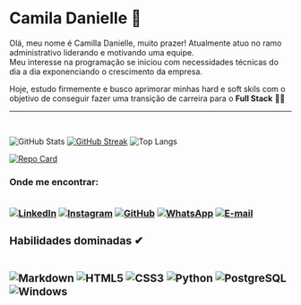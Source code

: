 <h1>
    Camila Danielle 💎
</h1>
    <p> 
    Olá, meu nome é Camilla Danielle, muito prazer!
    Atualmente atuo no ramo administrativo liderando e motivando uma equipe. <br>
    Meu interesse na programação se iniciou com necessidades técnicas do dia a dia exponenciando o crescimento da empresa.<br>  

Hoje, estudo firmemente e busco aprimorar minhas hard  e soft skils com o objetivo de conseguir fazer uma transição de carreira para o **Full Stack** 👊🏻<hr>

<br>

<div>

![GitHub Stats](https://github-readme-stats.vercel.app/api?username=camiladanielledev&theme=transparent&bg_color=000&border_color=#4747d1&show_icons=true&icon_color=#4747d1&title_color=fff&text_color=FFF&hide_title=true)
[![GitHub Streak](https://streak-stats.demolab.com/?user=camiladanielledev&theme=bear&background=000&border=#4747d1&dates=FFF)](https://github.com/1rods)
![Top Langs](https://github-readme-stats-git-masterrstaa-rickstaa.vercel.app/api/top-langs/?username=camiladanielledev&bg_color=000&border_color=30A3DC&title_color=E94D5F&text_color=FFF)


[![Repo Card](https://github-readme-stats.vercel.app/api/pin/?username=camiladanielledev&repo=dio-lab-open-source&bg_color=000&border_color=30A3DC&show_icons=true&icon_color=30A3DC&title_color=E94D5F&text_color=FFF)](https://github.com/camiladanielledev/dio-lab-open-source)
<div>

<DIV>
<H3>Onde me encontrar:<br><br>

[![LinkedIn](https://img.shields.io/badge/LinkedIn-000?style=for-the-badge&logo=linkedin&logoColor=0E76A8)](https://www.linkedin.com/in/camila-oliveira/)
[![Instagram](https://img.shields.io/badge/Instagram-000?style=for-the-badge&logo=instagram)](https://www.instagram.com/ADANIELLECAMILA/)
[![GitHub](https://img.shields.io/badge/GitHbt-000?style=for-the-badge&logo=github&logoColor=white)](+https://github.com/CAMILADANELLEDEV)
[![WhatsApp](https://img.shields.io/badge/WhatsApp-25D366?style=for-the-badge&logo=whatsapp&logoColor=white)](https://wa.me/+5537998553751)
[![E-mail](https://img.shields.io/badge/-Email-000?style=for-the-badge&logo=microsoft-outlook&logoColor=007BFF)](mailto:CAMILADANIELLE.DEV@GMAIL.COM)

<DIV>

<H3>Habilidades dominadas ✔<br><br>

![Markdown](https://img.shields.io/badge/Markdown-000?style=for-the-badge&logo=markdown)
![HTML5](https://img.shields.io/badge/HTML5-000?style=for-the-badge&logo=html5)
![CSS3](https://img.shields.io/badge/CSS3-000?style=for-the-badge&logo=css3&logoColor=264CE4)
![Python](https://img.shields.io/badge/Python-000?style=for-the-badge&logo=python)
![PostgreSQL](https://img.shields.io/badge/PostgreSQL-000?style=for-the-badge&logo=postgresql)
![Windows](https://img.shields.io/badge/Windows-000?style=for-the-badge&logo=windows&logoColor=2CA5E0)

<!--
![Sass](https://img.shields.io/badge/Sass-000?style=for-the-badge&logo=sass)
![PHP](https://img.shields.io/badge/PHP-000?style=for-the-badge&logo=php&logoColor=777884)
![JavaScript](https://img.shields.io/badge/JavaScript-000?style=for-the-badge&logo=javascript)
![TypeScript](https://img.shields.io/badge/TypeScript-000?style=for-the-badge&logo=typescript)
![Java](https://img.shields.io/badge/Java-000?style=for-the-badge&logo=java)
![C](https://img.shields.io/badge/C-000?style=for-the-badge&logo=c)
![C++](https://img.shields.io/badge/C%2B%2B-000?style=for-the-badge&logo=c%2B%2B&logoColor=00599C)
![C#](https://img.shields.io/badge/C%23-000?style=for-the-badge&logo=c-sharp&logoColor=823085)
![R](https://img.shields.io/badge/R-000?style=for-the-badge&logo=R&logoColor=30A3DC)
![Dart](https://img.shields.io/badge/Dart-000?style=for-the-badge&logo=dart&logoColor=0175C2)
![Kotlin](https://img.shields.io/badge/Kotlin-000?&style=for-the-badge&logo=kotlin&logoColor=B73BFE)
![PL]("https://img.shields.io/badge/PL%2FSQL-FFFFFF?style=for-the-badge&logo=oracle&logoColor=FF0000&labelColor=FFFFFF&color=FF0000")>
![React](https://img.shields.io/badge/React-000?style=for-the-badge&logo=react)
![React Native](https://img.shields.io/badge/React-Native-000?style=for-the-badge&logo=React-Native)
![Angular](https://img.shields.io/badge/Angular-000?style=for-the-badge&logo=angular&logoColor=C3002F)
![Flutter](https://img.shields.io/badge/Flutter-000?style=for-the-badge&logo=flutter&logoColor=02569B)
![MySQL](https://img.shields.io/badge/MySQL-000?style=for-the-badge&logo=mysql&logoColor=005C84)
![SQLite](https://img.shields.io/badge/SQLite-000?style=for-the-badge&logo=sqlite&logoColor=07405E)
![Azure](https://img.shields.io/badge/Azure-blue?style=for-the-badge&logo=microsoft%20azure&logoColor=blue&labelColor=FFFFFF&link=https%3A%2F%2Fimages.app.goo.gl%2FK7PN1jYJd57x4q7A8)
-->
<DIV>
